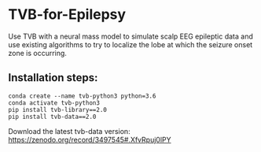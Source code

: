 # TVB-for-Epilepsy

 Use TVB with a neural mass model to simulate scalp EEG epileptic data and use existing algorithms to try to localize the lobe at which the seizure onset zone is occurring.

## Installation steps:
    conda create --name tvb-python3 python=3.6 
    conda activate tvb-python3
    pip install tvb-library==2.0
    pip install tvb-data==2.0

Download the latest tvb-data version: https://zenodo.org/record/3497545#.XfvRpuj0lPY
